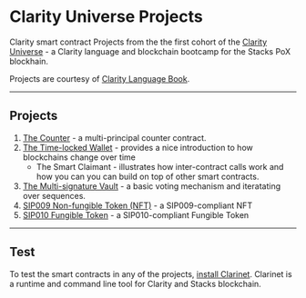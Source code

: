 # Clarity Universe Projects

Clarity smart contract Projects from the the first cohort of the [Clarity Universe](https://stacks.org/clarity-universe) - a Clarity language and blockchain bootcamp for the Stacks PoX blockhain.

Projects are courtesy of [Clarity Language Book](https://book.clarity-lang.org/).

___
## Projects
1. [The Counter](https://github.com/Sajakhtar/clarity-universe/tree/main/projects/counter) - a multi-principal counter contract.
1. [The Time-locked Wallet](https://github.com/Sajakhtar/clarity-universe/tree/main/projects/timelocked-wallet) - provides a nice introduction to how blockchains change over time
    - The Smart Claimant - illustrates how inter-contract calls work and how you can you can build on top of other smart contracts.
1. [The Multi-signature Vault](https://github.com/Sajakhtar/clarity-universe/tree/main/projects/multisig-vault) - a basic voting mechanism and iteratating over sequences.
1. [SIP009 Non-fungible Token (NFT)](#) - a SIP009-compliant NFT
1. [SIP010 Fungible Token](#) - a SIP010-compliant Fungible Token
___
## Test

To test the smart contracts in any of the projects, [install Clarinet](https://github.com/hirosystems/clarinet#installation). Clarinet is a runtime and command line tool for Clarity and Stacks blockchain.
